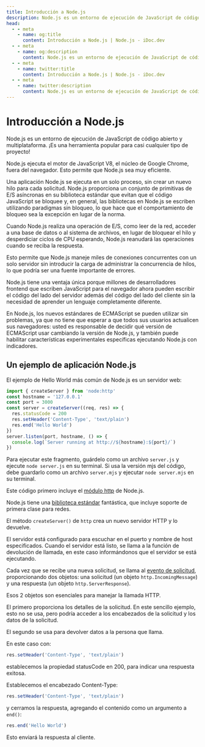 ```yaml
---
title: Introducción a Node.js
description: Node.js es un entorno de ejecución de JavaScript de código abierto y multiplataforma que permite a los desarrolladores ejecutar JavaScript en el lado del servidor, ofreciendo un alto rendimiento y escalabilidad.
head:
  - - meta
    - name: og:title
      content: Introducción a Node.js | Node.js - iDoc.dev
  - - meta
    - name: og:description
      content: Node.js es un entorno de ejecución de JavaScript de código abierto y multiplataforma que permite a los desarrolladores ejecutar JavaScript en el lado del servidor, ofreciendo un alto rendimiento y escalabilidad.
  - - meta
    - name: twitter:title
      content: Introducción a Node.js | Node.js - iDoc.dev
  - - meta
    - name: twitter:description
      content: Node.js es un entorno de ejecución de JavaScript de código abierto y multiplataforma que permite a los desarrolladores ejecutar JavaScript en el lado del servidor, ofreciendo un alto rendimiento y escalabilidad.
---
```



# Introducción a Node.js

Node.js es un entorno de ejecución de JavaScript de código abierto y multiplataforma. ¡Es una herramienta popular para casi cualquier tipo de proyecto!

Node.js ejecuta el motor de JavaScript V8, el núcleo de Google Chrome, fuera del navegador. Esto permite que Node.js sea muy eficiente.

Una aplicación Node.js se ejecuta en un solo proceso, sin crear un nuevo hilo para cada solicitud. Node.js proporciona un conjunto de primitivas de E/S asíncronas en su biblioteca estándar que evitan que el código JavaScript se bloquee y, en general, las bibliotecas en Node.js se escriben utilizando paradigmas sin bloqueo, lo que hace que el comportamiento de bloqueo sea la excepción en lugar de la norma.

Cuando Node.js realiza una operación de E/S, como leer de la red, acceder a una base de datos o al sistema de archivos, en lugar de bloquear el hilo y desperdiciar ciclos de CPU esperando, Node.js reanudará las operaciones cuando se reciba la respuesta.

Esto permite que Node.js maneje miles de conexiones concurrentes con un solo servidor sin introducir la carga de administrar la concurrencia de hilos, lo que podría ser una fuente importante de errores.

Node.js tiene una ventaja única porque millones de desarrolladores frontend que escriben JavaScript para el navegador ahora pueden escribir el código del lado del servidor además del código del lado del cliente sin la necesidad de aprender un lenguaje completamente diferente.

En Node.js, los nuevos estándares de ECMAScript se pueden utilizar sin problemas, ya que no tiene que esperar a que todos sus usuarios actualicen sus navegadores: usted es responsable de decidir qué versión de ECMAScript usar cambiando la versión de Node.js, y también puede habilitar características experimentales específicas ejecutando Node.js con indicadores.

## Un ejemplo de aplicación Node.js

El ejemplo de Hello World más común de Node.js es un servidor web:

```js
import { createServer } from 'node:http'
const hostname = '127.0.0.1'
const port = 3000
const server = createServer((req, res) => {
  res.statusCode = 200
  res.setHeader('Content-Type', 'text/plain')
  res.end('Hello World')
})
server.listen(port, hostname, () => {
  console.log(`Server running at http://${hostname}:${port}/`)
})
```

Para ejecutar este fragmento, guárdelo como un archivo `server.js` y ejecute `node server.js` en su terminal. Si usa la versión mjs del código, debe guardarlo como un archivo `server.mjs` y ejecutar `node server.mjs` en su terminal.

Este código primero incluye el [módulo http](/es/nodejs/api/http) de Node.js.

Node.js tiene una [biblioteca estándar](/es/nodejs/api/synopsis) fantástica, que incluye soporte de primera clase para redes.

El método `createServer()` de `http` crea un nuevo servidor HTTP y lo devuelve.

El servidor está configurado para escuchar en el puerto y nombre de host especificados. Cuando el servidor está listo, se llama a la función de devolución de llamada, en este caso informándonos que el servidor se está ejecutando.

Cada vez que se recibe una nueva solicitud, se llama al [evento de solicitud](/es/nodejs/api/http), proporcionando dos objetos: una solicitud (un objeto `http.IncomingMessage`) y una respuesta (un objeto `http.ServerResponse`).

Esos 2 objetos son esenciales para manejar la llamada HTTP.

El primero proporciona los detalles de la solicitud. En este sencillo ejemplo, esto no se usa, pero podría acceder a los encabezados de la solicitud y los datos de la solicitud.

El segundo se usa para devolver datos a la persona que llama.

En este caso con:

```js
res.setHeader('Content-Type', 'text/plain')
```

establecemos la propiedad statusCode en 200, para indicar una respuesta exitosa.

Establecemos el encabezado Content-Type:

```js
res.setHeader('Content-Type', 'text/plain')
```

y cerramos la respuesta, agregando el contenido como un argumento a `end()`:

```js
res.end('Hello World')
```

Esto enviará la respuesta al cliente.

